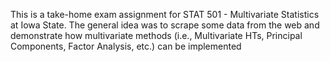 This is a take-home exam assignment for STAT 501 - Multivariate Statistics at Iowa State. The general idea was to scrape some data from the web and demonstrate how multivariate methods (i.e., Multivariate HTs, Principal Components, Factor Analysis, etc.) can be implemented
